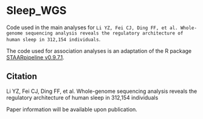 # Sleep_WGS
Code used in the main analyses for ```Li YZ, Fei CJ, Ding FF, et al. Whole-genome sequencing analysis reveals the regulatory architecture of human sleep in 312,154 individuals```.

The code used for association analyses is an adaptation of the R package [STAARpipeline v0.9.7.1](https://github.com/xihaoli/STAARpipeline).

## Citation
Li YZ, Fei CJ, Ding FF, et al. Whole-genome sequencing analysis reveals the regulatory architecture of human sleep in 312,154 individuals

Paper information will be available upon publication.
